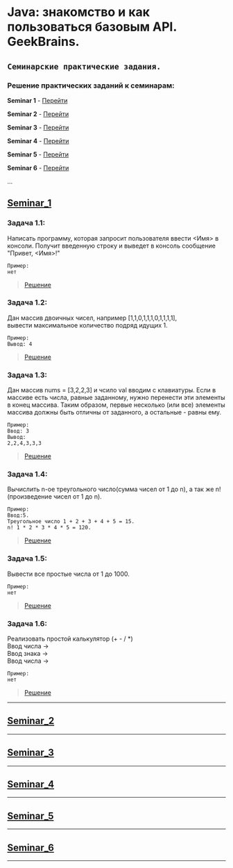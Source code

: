 # **Java: знакомство и как пользоваться базовым API. GeekBrains.** 

## `Семинарские практические задания.`

### Решение практических заданий к семинарам:

**Seminar 1** - [Перейти](https://github.com/Yana-Sushkova/Java_potfolio/blob/main/README.md#Seminar_1 "Перейти к семинару 1")

**Seminar 2** - [Перейти](https://github.com/Yana-Sushkova/Java_potfolio/blob/main/README.md#Seminar_2 "Перейти к семинару 2")

**Seminar 3** - [Перейти](https://github.com/Yana-Sushkova/Java_potfolio/blob/main/README.md#Seminar_3 "Перейти к семинару 3")

**Seminar 4** - [Перейти](https://github.com/Yana-Sushkova/Java_potfolio/blob/main/README.md#Seminar_4 "Перейти к семинару 4")

**Seminar 5** - [Перейти](https://github.com/Yana-Sushkova/Java_potfolio/blob/main/README.md#Seminar_5 "Перейти к семинару 5")

**Seminar 6** - [Перейти](https://github.com/Yana-Sushkova/Java_potfolio/blob/main/README.md#Seminar_6 "Перейти к семинару 5")

...

## [Seminar_1](https://github.com/Yana-Sushkova/Java_portfolio/tree/main/seminar_1 "Задачи к Семинару 1")

### Задача 1.1: 
Написать программу, которая запросит пользователя ввести <Имя> в консоли.
Получит введенную строку и выведет в консоль сообщение "Привет, <Имя>!"

```
Пример:
нет
```
>[Решение](https://github.com/Yana-Sushkova/Java_potfolio/tree/main/seminar_1/task_1_1/task_1_1.java "Решение задачи 1.1")

### Задача 1.2: 
Дан массив двоичных чисел, например [1,1,0,1,1,1,0,1,1,1,1],   
вывести максимальное количество подряд идущих 1.

```
Пример:
Вывод: 4
```
>[Решение](https://github.com/Yana-Sushkova/Java_potfolio/tree/main/seminar_1/task_1_2/task_1_2.java "Решение задачи 1.2")

### Задача 1.3: 
Дан массив nums = [3,2,2,3] и чсило val вводим с клавиатуры.
Если в массиве есть числа, равные заданному, нужно перенести
эти элементы в конец массива.
Таким образом, первые несколько (или все) элементы массива должны быть
отличны от заданного, а остальные - равны ему.

```
Пример:
Ввод: 3
Вывод:
2,2,4,3,3,3
```
>[Решение](https://github.com/Yana-Sushkova/Java_potfolio/tree/main/seminar_1/task_1_3/task_1_3.java "Решение задачи 1.3")

### Задача 1.4: 
Вычислить n-ое треугольного число(сумма чисел от 1 до n), а 
так же n! (произведение чисел от 1 до n).
```
Пример:
Ввод:5.
Треугольное число 1 + 2 + 3 + 4 + 5 = 15.
n! 1 * 2 * 3 * 4 * 5 = 120.
```
>[Решение](https://github.com/Yana-Sushkova/Java_potfolio/tree/main/seminar_1/task_1_4/task_1_4.java "Решение задачи 1.4")

### Задача 1.5: 
Вывести все простые числа от 1 до 1000.
```
Пример:
нет
```
>[Решение](https://github.com/Yana-Sushkova/Java_potfolio/tree/main/seminar_1/task_1_5/task_1_5.java "Решение задачи 1.5")

### Задача 1.6: 
Реализовать простой калькулятор (+ - / *)  
Ввод числа ->  
Ввод знака ->  
Ввод числа ->  
```
Пример:
нет
```
>[Решение](https://github.com/Yana-Sushkova/Java_potfolio/tree/main/seminar_1/task_1_6/task_1_6.java "Решение задачи 1.6")

***

## [Seminar_2](https://github.com/Yana-Sushkova/Java_portfolio/tree/main/seminar_2 "Задачи к Семинару 2")


***

## [Seminar_3](https://github.com/Yana-Sushkova/Java_portfolio/tree/main/seminar_3 "Задачи к Семинару 3")



***

## [Seminar_4](https://github.com/Yana-Sushkova/Java_portfolio/tree/main/seminar_4  "Задачи к Семинару 4")



***

## [Seminar_5](https://github.com/Yana-Sushkova/Java_portfolio/tree/main/seminar_5  "Задачи к Семинару 5")



***

## [Seminar_6](https://github.com/Yana-Sushkova/Java_portfolio/tree/main/seminar_6  "Задачи к Семинару 5")



***